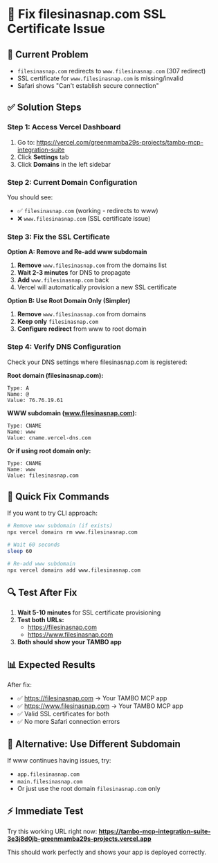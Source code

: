 # 🔧 Fix filesinasnap.com SSL Certificate Issue

## 🎯 Current Problem
- `filesinasnap.com` redirects to `www.filesinasnap.com` (307 redirect)
- SSL certificate for `www.filesinasnap.com` is missing/invalid
- Safari shows "Can't establish secure connection"

## ✅ Solution Steps

### Step 1: Access Vercel Dashboard
1. Go to: https://vercel.com/greenmamba29s-projects/tambo-mcp-integration-suite
2. Click **Settings** tab
3. Click **Domains** in the left sidebar

### Step 2: Current Domain Configuration
You should see:
- ✅ `filesinasnap.com` (working - redirects to www)
- ❌ `www.filesinasnap.com` (SSL certificate issue)

### Step 3: Fix the SSL Certificate

**Option A: Remove and Re-add www subdomain**
1. **Remove** `www.filesinasnap.com` from the domains list
2. **Wait 2-3 minutes** for DNS to propagate
3. **Add** `www.filesinasnap.com` back
4. Vercel will automatically provision a new SSL certificate

**Option B: Use Root Domain Only (Simpler)**
1. **Remove** `www.filesinasnap.com` from domains
2. **Keep only** `filesinasnap.com`
3. **Configure redirect** from www to root domain

### Step 4: Verify DNS Configuration

Check your DNS settings where filesinasnap.com is registered:

**Root domain (filesinasnap.com):**
```
Type: A
Name: @
Value: 76.76.19.61
```

**WWW subdomain (www.filesinasnap.com):**
```
Type: CNAME
Name: www
Value: cname.vercel-dns.com
```

**Or if using root domain only:**
```
Type: CNAME
Name: www
Value: filesinasnap.com
```

## 🚀 Quick Fix Commands

If you want to try CLI approach:

```bash
# Remove www subdomain (if exists)
npx vercel domains rm www.filesinasnap.com

# Wait 60 seconds
sleep 60

# Re-add www subdomain
npx vercel domains add www.filesinasnap.com
```

## 🔍 Test After Fix

1. **Wait 5-10 minutes** for SSL certificate provisioning
2. **Test both URLs:**
   - https://filesinasnap.com
   - https://www.filesinasnap.com
3. **Both should show your TAMBO app**

## 📊 Expected Results

After fix:
- ✅ https://filesinasnap.com → Your TAMBO MCP app
- ✅ https://www.filesinasnap.com → Your TAMBO MCP app
- ✅ Valid SSL certificates for both
- ✅ No more Safari connection errors

## 🔧 Alternative: Use Different Subdomain

If www continues having issues, try:
- `app.filesinasnap.com`
- `main.filesinasnap.com`
- Or just use the root domain `filesinasnap.com` only

## ⚡ Immediate Test

Try this working URL right now:
**https://tambo-mcp-integration-suite-3e3j8d0jb-greenmamba29s-projects.vercel.app**

This should work perfectly and shows your app is deployed correctly.
